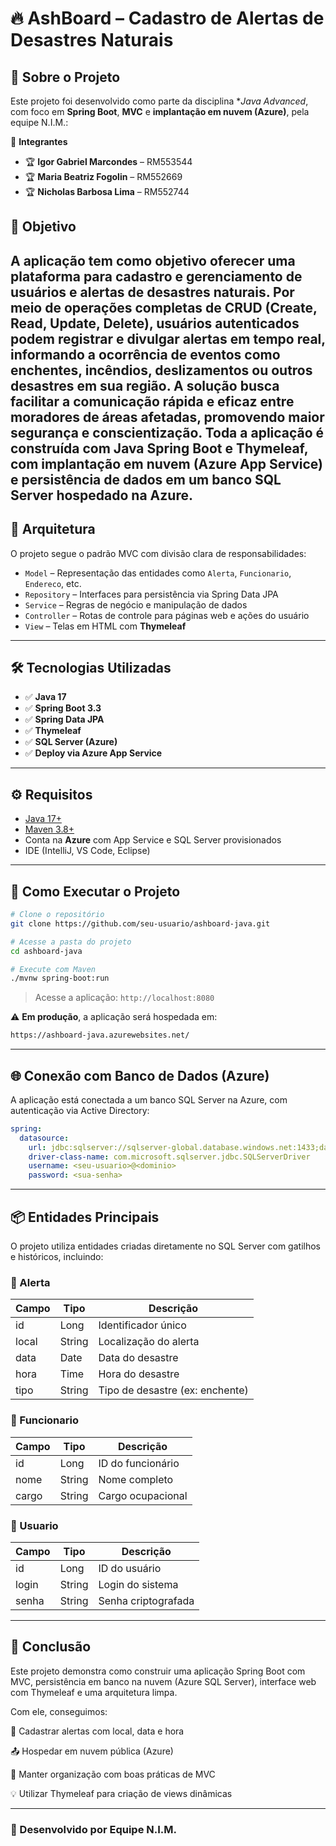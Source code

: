 # 🔥 AshBoard – Cadastro de Alertas de Desastres Naturais

## 📌 Sobre o Projeto

Este projeto foi desenvolvido como parte da disciplina **Java Advanced*, com foco em **Spring Boot**, **MVC** e **implantação em nuvem (Azure)**, pela equipe N.I.M.:

👥 **Integrantes**
- 🏆 **Igor Gabriel Marcondes** – RM553544  
- 🏆 **Maria Beatriz Fogolin** – RM552669  
- 🏆 **Nicholas Barbosa Lima** – RM552744  

🎯 **Objetivo**
---
A aplicação tem como objetivo oferecer uma plataforma para cadastro e gerenciamento de usuários e alertas de desastres naturais. Por meio de operações completas de CRUD (Create, Read, Update, Delete), usuários autenticados podem registrar e divulgar alertas em tempo real, informando a ocorrência de eventos como enchentes, incêndios, deslizamentos ou outros desastres em sua região. A solução busca facilitar a comunicação rápida e eficaz entre moradores de áreas afetadas, promovendo maior segurança e conscientização. Toda a aplicação é construída com Java Spring Boot e Thymeleaf, com implantação em nuvem (Azure App Service) e persistência de dados em um banco SQL Server hospedado na Azure.
---

## 🧱 Arquitetura

O projeto segue o padrão MVC com divisão clara de responsabilidades:

- `Model` – Representação das entidades como `Alerta`, `Funcionario`, `Endereco`, etc.  
- `Repository` – Interfaces para persistência via Spring Data JPA  
- `Service` – Regras de negócio e manipulação de dados  
- `Controller` – Rotas de controle para páginas web e ações do usuário  
- `View` – Telas em HTML com **Thymeleaf**

---

## 🛠️ Tecnologias Utilizadas

- ✅ **Java 17**  
- ✅ **Spring Boot 3.3**  
- ✅ **Spring Data JPA**  
- ✅ **Thymeleaf**  
- ✅ **SQL Server (Azure)**  
- ✅ **Deploy via Azure App Service**

---

## ⚙️ Requisitos

- [Java 17+](https://www.oracle.com/java/technologies/javase/jdk17-archive-downloads.html)  
- [Maven 3.8+](https://maven.apache.org/download.cgi)  
- Conta na **Azure** com App Service e SQL Server provisionados  
- IDE (IntelliJ, VS Code, Eclipse)

---

## 🚀 Como Executar o Projeto

```bash
# Clone o repositório
git clone https://github.com/seu-usuario/ashboard-java.git

# Acesse a pasta do projeto
cd ashboard-java

# Execute com Maven
./mvnw spring-boot:run
````

> Acesse a aplicação: `http://localhost:8080`

⚠️ **Em produção**, a aplicação será hospedada em:

```bash
https://ashboard-java.azurewebsites.net/
```

---

## 🌐 Conexão com Banco de Dados (Azure)

A aplicação está conectada a um banco SQL Server na Azure, com autenticação via Active Directory:

```yaml
spring:
  datasource:
    url: jdbc:sqlserver://sqlserver-global.database.windows.net:1433;database=NIM-2TDSPR-GlobalSolution;encrypt=true;trustServerCertificate=false;loginTimeout=30;
    driver-class-name: com.microsoft.sqlserver.jdbc.SQLServerDriver
    username: <seu-usuario>@<dominio>
    password: <sua-senha>
```

---

## 📦 Entidades Principais

O projeto utiliza entidades criadas diretamente no SQL Server com gatilhos e históricos, incluindo:

### 🧾 Alerta

| Campo | Tipo   | Descrição                       |
| ----- | ------ | ------------------------------- |
| id    | Long   | Identificador único             |
| local | String | Localização do alerta           |
| data  | Date   | Data do desastre                |
| hora  | Time   | Hora do desastre                |
| tipo  | String | Tipo de desastre (ex: enchente) |

### 👤 Funcionario

| Campo | Tipo   | Descrição         |
| ----- | ------ | ----------------- |
| id    | Long   | ID do funcionário |
| nome  | String | Nome completo     |
| cargo | String | Cargo ocupacional |

### 🧍 Usuario

| Campo | Tipo   | Descrição           |
| ----- | ------ | ------------------- |
| id    | Long   | ID do usuário       |
| login | String | Login do sistema    |
| senha | String | Senha criptografada |

---

## 📌 Conclusão

Este projeto demonstra como construir uma aplicação Spring Boot com MVC, persistência em banco na nuvem (Azure SQL Server), interface web com Thymeleaf e uma arquitetura limpa.

Com ele, conseguimos:

📍 Cadastrar alertas com local, data e hora

📤 Hospedar em nuvem pública (Azure)

📄 Manter organização com boas práticas de MVC

💡 Utilizar Thymeleaf para criação de views dinâmicas

---

### 🧠 Desenvolvido por **Equipe N.I.M.**
